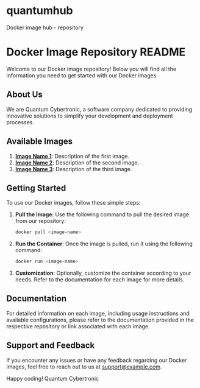 # quantumhub
Docker image hub - repository

# Docker Image Repository README

Welcome to our Docker image repository! Below you will find all the information you need to get started with our Docker images.

## About Us

We are Quantum Cybertronic, a software company dedicated to providing innovative solutions to simplify your development and deployment processes.

## Available Images

1. **[Image Name 1](link-to-image-1)**: Description of the first image.
2. **[Image Name 2](link-to-image-2)**: Description of the second image.
3. **[Image Name 3](link-to-image-3)**: Description of the third image.

## Getting Started

To use our Docker images, follow these simple steps:

1. **Pull the Image**: Use the following command to pull the desired image from our repository:
   ```bash
   docker pull <image-name>
   ```

2. **Run the Container**: Once the image is pulled, run it using the following command:
   ```bash
   docker run <image-name>
   ```

3. **Customization**: Optionally, customize the container according to your needs. Refer to the documentation for each image for more details.

## Documentation

For detailed information on each image, including usage instructions and available configurations, please refer to the documentation provided in the respective repository or link associated with each image.

## Support and Feedback

If you encounter any issues or have any feedback regarding our Docker images, feel free to reach out to us at [support@example.com](mailto:support@example.com).

Happy coding!
Quantum Cybertronic
